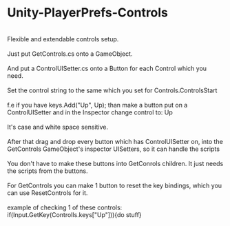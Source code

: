 # Unity-PlayerPrefs-Controls
<br>Flexible and extendable controls setup.</br>
<br>Just put GetControls.cs onto a GameObject.</br>
<br>And put a ControlUISetter.cs onto a Button for each Control which you need.</br>
<br>Set the control string to the same which you set for Controls.ControlsStart</br>
<br>f.e if you have keys.Add("Up", Up); than make a button put on a ControlUISetter and in the Inspector change control to: Up</br>
<br>It's case and white space sensitive.</br>
<br>After that drag and drop every button which has ControlUISetter on, into the GetControls GameObject's inspector UISetters, so it can handle the scripts</br>
<br>You don't have to make these buttons into GetConrols children. It just needs the scripts from the buttons.</br>
<br>For GetControls you can make 1 button to reset the key bindings, which you can use ResetControls for it.</br>
<br>example of checking 1 of these controls: if(Input.GetKey(Controlls.keys["Up"])){do stuff} </br>
